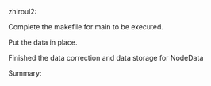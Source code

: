 
zhiroul2:

Complete the makefile for main to be executed.

Put the data in place.

Finished the data correction and data storage for NodeData

Summary:
